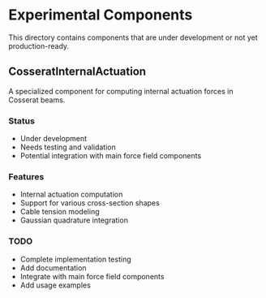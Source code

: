 # Experimental Components

This directory contains components that are under development or not yet production-ready.

## CosseratInternalActuation

A specialized component for computing internal actuation forces in Cosserat beams.

### Status
- Under development
- Needs testing and validation
- Potential integration with main force field components

### Features
- Internal actuation computation
- Support for various cross-section shapes
- Cable tension modeling
- Gaussian quadrature integration

### TODO
- Complete implementation testing
- Add documentation
- Integrate with main force field components
- Add usage examples


